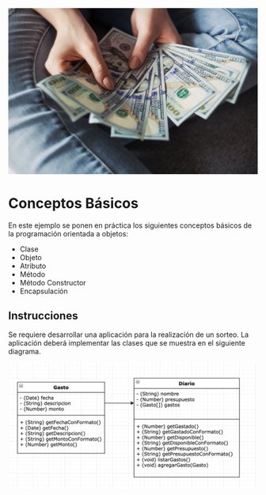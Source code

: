 <img src="img/portada.jpg">

# Conceptos Básicos

En este ejemplo se ponen en práctica los siguientes conceptos básicos de la programación orientada a objetos:

- Clase
- Objeto
- Atributo
- Método
- Método Constructor
- Encapsulación

## Instrucciones

Se requiere desarrollar una aplicación para la realización de un sorteo. La aplicación deberá implementar las clases que se muestra en el siguiente diagrama.

<img src="img/diagrama-uml.png">
